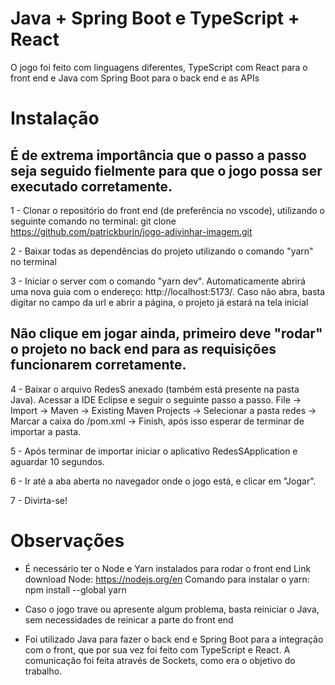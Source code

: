 # Java + Spring Boot e TypeScript + React

O jogo foi feito com linguagens diferentes, TypeScript com React para o front end e Java com Spring Boot para o back end e as APIs

# Instalação

## É de extrema importância que o passo a passo seja seguido fielmente para que o jogo possa ser executado corretamente.

1 - Clonar o repositório do front end (de preferência no vscode), utilizando o seguinte comando no terminal: git clone https://github.com/patrickburin/jogo-adivinhar-imagem.git

2 - Baixar todas as dependências do projeto utilizando o comando "yarn" no terminal

3 - Iniciar o server com o comando "yarn dev". Automaticamente abrirá uma nova guia com o endereço: http://localhost:5173/. Caso não abra, basta digitar no campo da url e abrir a página, o projeto já estará na tela inicial

## Não clique em jogar ainda, primeiro deve "rodar" o projeto no back end para as requisições funcionarem corretamente.

4 - Baixar o arquivo RedesS anexado (também está presente na pasta Java). Acessar a IDE Eclipse e seguir o seguinte passo a passo.
File -> Import -> Maven -> Existing Maven Projects -> Selecionar a pasta redes -> Marcar a caixa do /pom.xml -> Finish, após isso esperar de terminar de importar a pasta.

5 - Após terminar de importar iniciar o aplicativo RedesSApplication e aguardar 10 segundos.

6 - Ir até a aba aberta no navegador onde o jogo está, e clicar em "Jogar".

7 - Divirta-se!

# Observações

- É necessário ter o Node e Yarn instalados para rodar o front end
  Link download Node: https://nodejs.org/en
  Comando para instalar o yarn: npm install --global yarn

- Caso o jogo trave ou apresente algum problema, basta reiniciar o Java, sem necessidades de reinicar a parte do front end

- Foi utilizado Java para fazer o back end e Spring Boot para a integração com o front, que por sua vez foi feito com TypeScript e React. A comunicação foi feita através de Sockets, como era o objetivo do trabalho.
